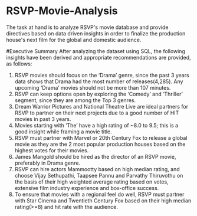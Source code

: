 # RSVP-Movie-Analysis
The task at hand is to analyze RSVP's movie database and provide directives based on data driven insights in order to finalize the production house's next film for the global and domestic audience.

#Executive Summary
After analyzing the dataset using SQL, the following insights have been derived and appropriate recommendations are provided, as follows:
1.	RSVP movies should focus on the ‘Drama’ genre, since the past 3 years data shows that Drama had the most number of releases(4,285). Any upcoming ‘Drama’ movies should not be more than 107 minutes.
2.	RSVP can keep options open by exploring the ‘Comedy’ and ‘Thriller’ segment, since they are among the Top 3 genres.
3.	Dream Warrior Pictures and National Theatre Live are ideal partners for RSVP to partner on their next projects due to a good number of HIT movies in past 3 years.
4.	Movies starting with ‘The’ have a high rating of ~8.0 to 9.5; this is a good insight while framing a movie title.
5.	RSVP must partner with Marvel or 20th Century Fox to release a global movie as they are the 2 most popular production houses based on the highest votes for their movies.
6.	James Mangold should be hired as the director of an RSVP movie, preferably in Drama genre.
7.	RSVP can hire actors Mammootty based on high median rating, and choose Vijay Sethupathi, Taapsee Pannu and Parvathy Thiruvothu on the basis of their high weighted average rating based on votes, extensive film industry experience and box-office success.
8.	To ensure that movies with a regional feel do well, RSVP must partner with Star Cinema and Twentieth Century Fox based on their high median rating(>=8) and hit rate with the audience.
